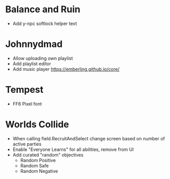 # Balance and Ruin

- Add y-npc softlock helper text

# Johnnydmad

- Allow uploading own playlist
- Add playlist editor
- Add music player https://emberling.github.io/core/

# Tempest

- FF6 Pixel font

# Worlds Collide

- When calling field.RecruitAndSelect change screen based on number of active parties
- Enable "Everyone Learns" for all abilities, remove from UI
- Add curated "random" objectives
  - Random Positive
  - Random Safe
  - Random Negative
